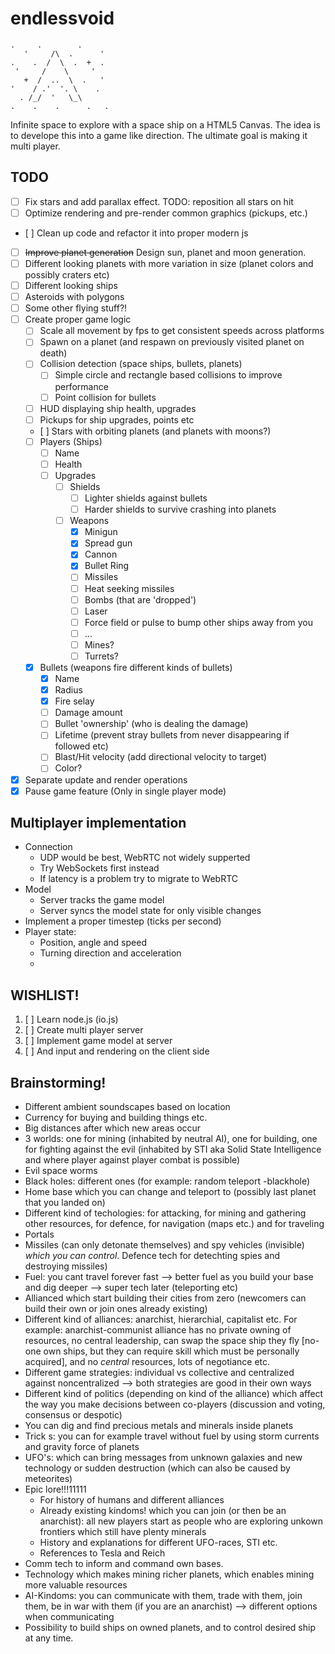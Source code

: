 # endlessvoid

    .     .        .    
       '     /\  .      '
    .    .  /  \  .  +  .
     '     /    \     '
       +  /  ..  \  .   '
    '    / .'  '. \    .
      . /_/  '   \_\
    .    .    .      .   .

Infinite space to explore with a space ship on a HTML5 Canvas.
The idea is to develope this into a game like direction.
The ultimate goal is making it multi player.


## TODO

* [ ] Fix stars and add parallax effect. TODO: reposition all stars on hit
* [ ] Optimize rendering and pre-render common graphics (pickups, etc.)
* [ ] Clean up code and refactor it into proper modern js
* [ ] ~~Improve planet generation~~ Design sun, planet and moon generation.
* [ ] Different looking planets with more variation in size (planet colors and possibly craters etc)
* [ ] Different looking ships
* [ ] Asteroids with polygons
* [ ] Some other flying stuff?!
* [ ] Create proper game logic
   * [ ] Scale all movement by fps to get consistent speeds across platforms
   * [ ] Spawn on a planet (and respawn on previously visited planet on death)
   * [ ] Collision detection (space ships, bullets, planets)
      * [ ] Simple circle and rectangle based collisions to improve performance
      * [ ] Point collision for bullets
   * [ ] HUD displaying ship health, upgrades
   * [ ] Pickups for ship upgrades, points etc
   * [ ] Stars with orbiting planets (and planets with moons?)
   * [ ] Players (Ships)
      * [ ] Name
      * [ ] Health
      * [ ] Upgrades
         * [ ] Shields
            * [ ] Lighter shields against bullets
            * [ ] Harder shields to survive crashing into planets
         * [ ] Weapons
            * [X] Minigun
            * [X] Spread gun
            * [X] Cannon
            * [X] Bullet Ring
            * [ ] Missiles
            * [ ] Heat seeking missiles
            * [ ] Bombs (that are 'dropped')
            * [ ] Laser
            * [ ] Force field or pulse to bump other ships away from you
            * [ ] ...
            * [ ] Mines?
            * [ ] Turrets?
   * [X] Bullets (weapons fire different kinds of bullets)
      * [X] Name
      * [X] Radius
      * [X] Fire selay
      * [ ] Damage amount
      * [ ] Bullet 'ownership' (who is dealing the damage)
      * [ ] Lifetime (prevent stray bullets from never disappearing if followed etc)
      * [ ] Blast/Hit velocity (add directional velocity to target) 
      * [ ] Color?
* [X] Separate update and render operations
* [X] Pause game feature (Only in single player mode)

## Multiplayer implementation
 * Connection
   * UDP would be best, WebRTC not widely supperted
   * Try WebSockets first instead
   * If latency is a problem try to migrate to WebRTC
 * Model
   * Server tracks the game model
   * Server syncs the model state for only visible changes
 * Implement a proper timestep (ticks per second)
 * Player state:
   * Position, angle and speed
   * Turning direction and acceleration
   * 

## WISHLIST!
1. [ ] Learn node.js (io.js)
2. [ ] Create multi player server
3. [ ] Implement game model at server
4. [ ] And input and rendering on the client side

## Brainstorming!
 * Different ambient soundscapes based on location
 * Currency for buying and building things etc.
 * Big distances after which new areas occur
 * 3 worlds: one for mining (inhabited by neutral AI), one for building, one for fighting against the evil (inhabited by STI aka Solid State Intelligence and where player against player combat is possible)
 * Evil space worms
 * Black holes: different ones (for example: random teleport -blackhole)
 * Home base which you can change and teleport to (possibly last planet that you landed on)
 * Different kind of techologies: for attacking, for mining and gathering other resources, for defence, for navigation (maps etc.) and for traveling
 * Portals
 * Missiles (can only detonate themselves) and spy vehicles (invisible) _which you can control_. Defence tech for detechting spies and destroying missiles) 
 * Fuel: you cant travel forever fast --> better fuel as you build your base and dig deeper --> super tech later (teleporting etc)
 * Allianced which start building their cities from zero (newcomers can build their own or join ones already existing)
 * Different kind of alliances: anarchist, hierarchial, capitalist etc. For example: anarchist-communist alliance has no private owning of resources,
   no central leadership, can swap the space ship they fly [no-one own ships, but they can require skill which must be personally acquired], and no _central_ resources, lots of negotiance etc.
 * Different game strategies: individual vs collective and centralized against noncentralized --> both strategies are good in their own ways
 * Different kind of politics (depending on kind of the alliance) which affect the way you make decisions between co-players (discussion and voting, consensus or despotic) 
 * You can dig and find precious metals and minerals inside planets
 * Trick s: you can for example travel without fuel by using storm currents and gravity force of planets
 * UFO's: which can bring messages from unknown galaxies and new technology or sudden destruction (which can also be caused by meteorites)
 * Epic lore!!!11111
     * For history of humans and different alliances
     * Already existing kindoms! which you can join (or then be an anarchist): all new players start as people who are exploring unkown frontiers which still have plenty minerals
     * History and explanations for different UFO-races, STI etc.
     * References to Tesla and Reich
 * Comm tech to inform and command own bases.
 * Technology which makes mining richer planets, which enables mining more valuable resources 
 * AI-Kindoms: you can communicate with them, trade with them, join them, be in war with them (if you are an anarchist) --> different options when communicating  
 * Possibility to build ships on owned planets, and to control desired ship at any time.

